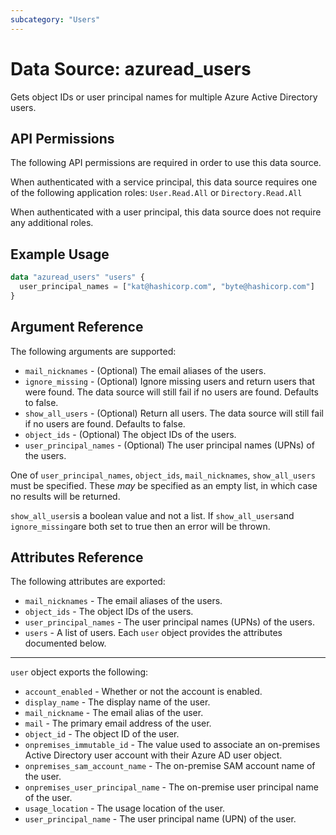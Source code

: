 ```yaml
---
subcategory: "Users"
---
```


# Data Source: azuread_users

Gets object IDs or user principal names for multiple Azure Active Directory users.

## API Permissions

The following API permissions are required in order to use this data source.

When authenticated with a service principal, this data source requires one of the following application roles: `User.Read.All` or `Directory.Read.All`

When authenticated with a user principal, this data source does not require any additional roles.

## Example Usage

```terraform
data "azuread_users" "users" {
  user_principal_names = ["kat@hashicorp.com", "byte@hashicorp.com"]
}
```

## Argument Reference

The following arguments are supported:

* `mail_nicknames` - (Optional) The email aliases of the users.
* `ignore_missing` - (Optional) Ignore missing users and return users that were found. The data source will still fail if no users are found. Defaults to false.
* `show_all_users` - (Optional) Return all users. The data source will still fail if no users are found. Defaults to false.
* `object_ids` - (Optional) The object IDs of the users.
* `user_principal_names` - (Optional) The user principal names (UPNs) of the users.

One of `user_principal_names`, `object_ids`, `mail_nicknames`, `show_all_users` must be specified. These _may_ be specified as an empty list, in which case no results will be returned.

`show_all_users`is a boolean value and not a list. If `show_all_users`and `ignore_missing`are both set to true then an error will be thrown.

## Attributes Reference

The following attributes are exported:

* `mail_nicknames` - The email aliases of the users.
* `object_ids` - The object IDs of the users.
* `user_principal_names` - The user principal names (UPNs) of the users.
* `users` - A list of users. Each `user` object provides the attributes documented below.

___

`user` object exports the following:

* `account_enabled` - Whether or not the account is enabled.
* `display_name` - The display name of the user.
* `mail_nickname` - The email alias of the user.
* `mail` - The primary email address of the user.
* `object_id` - The object ID of the user.
* `onpremises_immutable_id` - The value used to associate an on-premises Active Directory user account with their Azure AD user object.
* `onpremises_sam_account_name` - The on-premise SAM account name of the user.
* `onpremises_user_principal_name` - The on-premise user principal name of the user.
* `usage_location` - The usage location of the user.
* `user_principal_name` - The user principal name (UPN) of the user.
